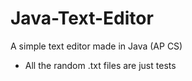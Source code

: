 Java-Text-Editor
================

A simple text editor made in Java (AP CS)
* All the random .txt files are just tests